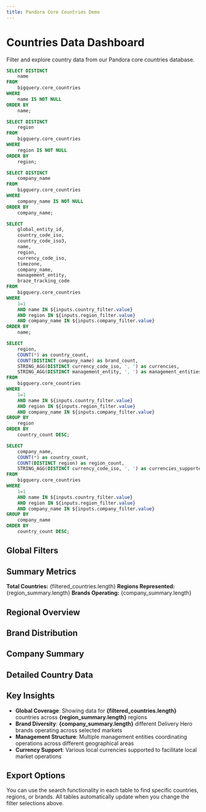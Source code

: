 ```yaml
---
title: Pandora Core Countries Demo
---
```


# Countries Data Dashboard

Filter and explore country data from our Pandora core countries database.

```sql countries_list
SELECT DISTINCT
    name
FROM
    bigquery.core_countries
WHERE
    name IS NOT NULL
ORDER BY
    name;
```

```sql regions_list
SELECT DISTINCT
    region
FROM
    bigquery.core_countries
WHERE
    region IS NOT NULL
ORDER BY
    region;
```

```sql companies_list
SELECT DISTINCT
    company_name
FROM
    bigquery.core_countries
WHERE
    company_name IS NOT NULL
ORDER BY
    company_name;
```

```sql filtered_countries
SELECT
    global_entity_id,
    country_code_iso,
    country_code_iso3,
    name,
    region,
    currency_code_iso,
    timezone,
    company_name,
    management_entity,
    braze_tracking_code
FROM
    bigquery.core_countries
WHERE
    1=1
    AND name IN ${inputs.country_filter.value}
    AND region IN ${inputs.region_filter.value}
    AND company_name IN ${inputs.company_filter.value}
ORDER BY
    name;
```

```sql region_summary
SELECT
    region,
    COUNT(*) as country_count,
    COUNT(DISTINCT company_name) as brand_count,
    STRING_AGG(DISTINCT currency_code_iso, ', ') as currencies,
    STRING_AGG(DISTINCT management_entity, ', ') as management_entities
FROM
    bigquery.core_countries
WHERE
    1=1
    AND name IN ${inputs.country_filter.value}
    AND region IN ${inputs.region_filter.value}
    AND company_name IN ${inputs.company_filter.value}
GROUP BY
    region
ORDER BY
    country_count DESC;
```

```sql company_summary
SELECT
    company_name,
    COUNT(*) as country_count,
    COUNT(DISTINCT region) as region_count,
    STRING_AGG(DISTINCT currency_code_iso, ', ') as currencies_supported
FROM
    bigquery.core_countries
WHERE
    1=1
    AND name IN ${inputs.country_filter.value}
    AND region IN ${inputs.region_filter.value}
    AND company_name IN ${inputs.company_filter.value}
GROUP BY
    company_name
ORDER BY
    country_count DESC;
```

## Global Filters

<Dropdown
    name="country_filter"
    data={countries_list}
    value="name"
    title="Select Countries"
    multiple=true
    selectAllByDefault=true
/>

<Dropdown
    name="region_filter"
    data={regions_list}
    value="region"
    title="Select Regions"
    multiple=true
    selectAllByDefault=true
/>

<Dropdown
    name="company_filter"
    data={companies_list}
    value="company_name"
    title="Select Brands"
    multiple=true
    selectAllByDefault=true
/>

## Summary Metrics

**Total Countries:** {filtered_countries.length}
**Regions Represented:** {region_summary.length}
**Brands Operating:** {company_summary.length}

## Regional Overview

<DataTable
    data={region_summary}
    search=true
    title="Countries and Brands by Region"
/>

## Brand Distribution

<BarChart
    data={company_summary}
    x="company_name"
    y="country_count"
    title="Number of Countries by Brand"
/>

## Company Summary

<DataTable
    data={company_summary}
    search=true
    title="Brand Operations Summary"
/>

## Detailed Country Data

<DataTable
    data={filtered_countries}
    search=true
    rows=20
    title="Complete Country Information"
/>

## Key Insights

- **Global Coverage**: Showing data for **{filtered_countries.length}** countries across **{region_summary.length}** regions
- **Brand Diversity**: **{company_summary.length}** different Delivery Hero brands operating across selected markets
- **Management Structure**: Multiple management entities coordinating operations across different geographical areas
- **Currency Support**: Various local currencies supported to facilitate local market operations

## Export Options

You can use the search functionality in each table to find specific countries, regions, or brands. All tables automatically update when you change the filter selections above.
